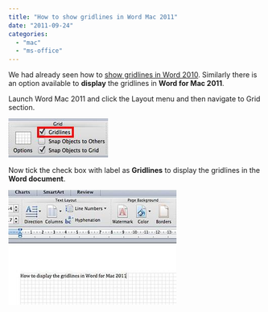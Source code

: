 ```yaml
---
title: "How to show gridlines in Word Mac 2011"
date: "2011-09-24"
categories: 
  - "mac"
  - "ms-office"
---
```


We had already seen how to [show gridlines in Word 2010](http://blogmines.com/blog/2011/08/10/how-to-display-gridlines-in-word-2010-document/). Similarly there is an option available to **display** the gridlines in **Word for Mac 2011**.

Launch Word Mac 2011 and click the Layout menu and then navigate to Grid section.

![201109241512.jpg](images/201109241512.jpg)

Now tick the check box with label as **Gridlines** to display the gridlines in the **Word document**.

  
![201109241516.jpg](images/201109241516.jpg)
